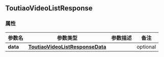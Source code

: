 <a name="ToutiaoVideoListResponse"></a>
## ToutiaoVideoListResponse
### 属性
参数名 | 参数类型 | 参数描述 | 备注
------------ | ------------- | ------------- | -------------
**data** | [**ToutiaoVideoListResponseData**](#ToutiaoVideoListResponseData) |  |  optional

<markdown src="./ToutiaoVideoListResponseData.md"/>
